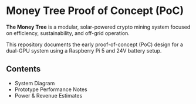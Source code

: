 # Money Tree Proof of Concept (PoC)

**The Money Tree** is a modular, solar-powered crypto mining system focused on efficiency, sustainability, and off-grid operation.

This repository documents the early proof-of-concept (PoC) design for a dual-GPU system using a Raspberry Pi 5 and 24V battery setup.

## Contents
- System Diagram
- Prototype Performance Notes
- Power & Revenue Estimates
